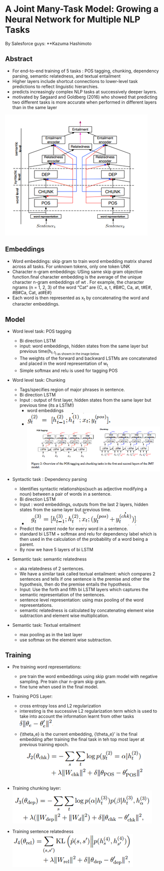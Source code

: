 # A Joint Many-Task Model: Growing a Neural Network for Multiple NLP Tasks

By Salesforce guys: **Kazuma Hashimoto

## Abstract
- For end-to-end training of 5 tasks : POS tagging, chunking, dependency parsing, semantic relatedness, and textual entailment
-  Higher layers include
shortcut connections to lower-level
task predictions to reflect linguistic hierarchies.
- predicts increasingly
complex NLP tasks at successively deeper layers.
- motivated by Søgaard and
Goldberg (2016) who showed that predicting two
different tasks is more accurate when performed in
different layers than in the same layer

![architecture.PNG](img/joint-many-tasks/1.PNG)

## Embeddings
- Word embeddings: skip gram to train word embedding matrix shared across all tasks. For unknown tokens, only one token UNK
- Character n-gram embeddings: USing same skip gram objective function.final character embedding
is the average of the unique character n-gram
embeddings of wt
. For example, the character ngrams
(n = 1, 2, 3) of the word “Cat” are {C, a,
t, #B#C, Ca, at, t#E#, #B#Ca, Cat, at#E#}
- Each word is then represented as x<sub>t</sub> by concatenating the word and character embeddings.
 ## Model
 - Word level task: POS tagging
    - Bi direction LSTM
    - input: word embeddings, hidden states from the same layer but previous time(h<sub>t-1<sub>) as showm in the image below.
    - The weights of the forward and backward LSTMs are concatenated and placed in the word representation of w<sub>t<sub>.
    - Simple softmax and relu is used for tagging POS
 - Word level task: Chunking
    - Tags/specifies region of major phrases in sentence.
    - Bi direction LSTM 
    - Input : output of first layer, hidden states from the same layer but previous time (its a LSTM!)
       - word embeddings
       - ![input.png](img/joint-many-tasks/3.PNG)
 ![posnchunking.PNG](img/joint-many-tasks/2.png)
- Syntactic task : Dependency parsing
   - Identifies syntactic relationships(such as adjective modifying a noun) between a pair of words in a sentence. 
   - Bi direction LSTM
   - Input : word embeddings, outputs from the last 2 layers, hidden states from the same layer but previous time.
     - ![input.png](img/joint-many-tasks/4.PNG)
   - Predict the parent node for every word in a sentence.
   - standard bi LSTM + softmax and relu for dependency label which is then used in the calculation of the probability of a word being a parent.
   - By now we have 5 layers of bi LSTM
   
- Semantic task: semantic relatedness
  - aka relatedness of 2 sentences.
  - We have a similar task called textual entailment: which compares 2 sentences and tells if one sentence is the premise and other the hypothesis, then do the premise entails the hypothesis.
  - Input: Use the forth and fifth bi LSTM layers which captures the semantic representation of the sentences.
  - sentence level representation: using max pooling of the word representations.
  - semantic relatedness is calculated by concatenating element wise subtraction and element wise multiplication.
  
- Semantic task: Textual entailment
  - max pooling as in the last layer
  - use softmax on the element wise subtraction.


## Training
- Pre training word representations:
  - pre train the word embeddings using skip gram model with negative sampling. Pre train char n-gram skip gram. 
  - fine tune when used in the final model.
  
- Training POS Layer:
  - cross entropy loss and L2 regularization
  - interesting is the successive L2 regularization term which is used to take into account the information learnt from other tasks
     ![succ_reg.png](img/joint-many-tasks/5.PNG)
  - {\theta_e} is the current embedding, {\theta_e}' is the final embedding after training the final task in teh top most layer at previous training epoch.
   ![e1.png](img/joint-many-tasks/e1.PNG)
- Training chunking layer:
 ![e2.png](img/joint-many-tasks/e2.PNG)
- Training sentence relatedness
 ![e3.png](img/joint-many-tasks/e3.PNG)
  
   
   
   
